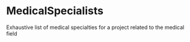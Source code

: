 # MedicalSpecialists
Exhaustive list of medical specialties for a project related to the medical field
